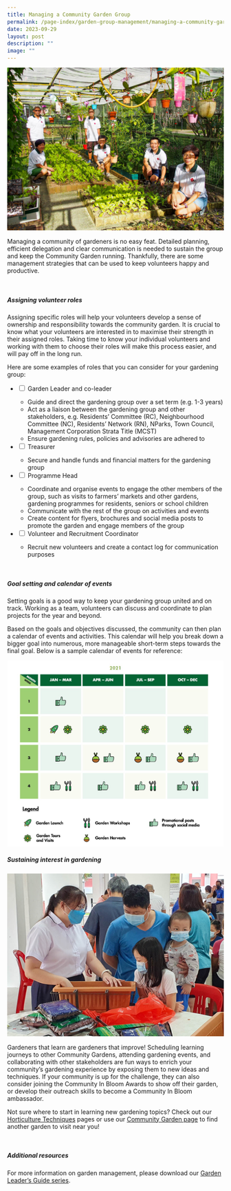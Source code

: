 ```yaml
---
title: Managing a Community Garden Group
permalink: /page-index/garden-group-management/managing-a-community-garden-group/
date: 2023-09-29
layout: post
description: ""
image: ""
---
```

<section>
	<img src="/images/Gardeners/Posing%20(10).jpg">
	<p>Managing a community of gardeners is no easy feat. Detailed planning, efficient delegation and clear communication is needed to sustain the group and keep the Community Garden running. Thankfully, there are some management strategies that can be used to keep volunteers happy and productive.</p>
	<br>
</section>

<section>
	<h5>Assigning volunteer roles</h5>
	<p>Assigning specific roles will help your volunteers develop a sense of ownership and responsibility towards the community garden. It is crucial to know what your volunteers are interested in to maximise their strength in their assigned roles. Taking time to know your individual volunteers and working with them to choose their roles will make this process easier, and will pay off in the long run.</p> 
	<p>Here are some examples of roles that you can consider for your gardening group:</p>
	<ul class="jekyllcodex_accordion">
		<li><input type="checkbox" id="accordion1">
		<label for="accordion1">Garden Leader and co-leader</label><div>
			<ul>
				<li>Guide and direct the gardening group over a set term (e.g. 1-3 years)</li>
				<li>Act as a liaison between the gardening group and other stakeholders, e.g. Residents’ Committee (RC), Neighbourhood Committee (NC), Residents’ Network (RN), NParks, Town Council, Management Corporation Strata Title (MCST)</li>
				<li>Ensure gardening rules, policies and advisories are adhered to</li>
			</ul>
		</div></li>
		<li><input type="checkbox" id="accordion2">
		<label for="accordion2">Treasurer</label><div>
			<ul>
				<li>Secure and handle funds and financial matters for the gardening group</li>
			</ul>
		</div></li>
		<li><input type="checkbox" id="accordion3">
		<label for="accordion3">Programme Head</label><div>
			<ul>
				<li>Coordinate and organise events to engage the other members of the group, such as visits to farmers’ markets and other gardens, gardening programmes for residents, seniors or school children</li>
				<li>Communicate with the rest of the group on activities and events</li>
				<li>Create content for flyers, brochures and social media posts to promote the garden and engage members of the group</li>
			</ul>
		</div></li>
		<li><input type="checkbox" id="accordion3">
		<label for="accordion3">Volunteer and Recruitment Coordinator</label><div>
			<ul>
				<li>Recruit new volunteers and create a contact log for communication purposes</li>
			</ul>
		</div></li>
	</ul>
	<br>
</section>

<section>
	<h5>Goal setting and calendar of events</h5>
	<p>Setting goals is a good way to keep your gardening group united and on track. Working as a team, volunteers can discuss and coordinate to plan projects for the year and beyond.</p>
	<p>Based on the goals and objectives discussed, the community can then plan a calendar of events and activities. This calendar will help you break down a bigger goal into numerous, more manageable short-term steps towards the final goal. Below is a sample calendar of events for reference:</p>
	<img src="/images/sample%20calendar_managingcommunitygardengroup.jpg">
	<br>
</section>

<section>
	<h5>Sustaining interest in gardening</h5>
	<img src="/images/Gardeners/Outreach%20(2).jpg">
	<p>Gardeners that learn are gardeners that improve! Scheduling learning journeys to other Community Gardens, attending gardening events, and collaborating with other stakeholders are fun ways to enrich your community’s gardening experience by exposing them to new ideas and techniques. If your community is up for the challenge, they can also consider joining the Community In Bloom Awards to show off their garden, or develop their outreach skills to become a Community In Bloom ambassador.</p>
<p>Not sure where to start in learning new gardening topics? Check out our <a href="/learn-more-about-gardening/horticulture-techniques/">Horticulture Techniques</a> pages or use our <a href="/get-involved/community-gardens">Community Garden page</a> to find another garden to visit near you!</p>
	<br>
</section>

<section>
	<h5>Additional resources</h5>
	<p>For more information on garden management, please download our <a href="https://www.nparks.gov.sg/-/media/nparks-real-content/gardening/community-gardens/start-a-community-garden/a-garden-leader's-guide-for-community-garden-projects/a-garden-leader's-guide-to-community-garden-projects-(public-housing-estates).pdf?la=en">Garden Leader’s Guide series</a>.</p>
	<br>
</section>